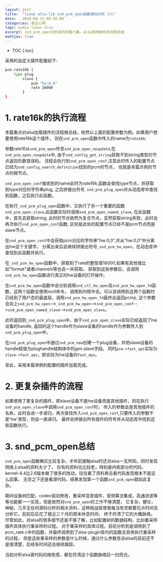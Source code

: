 ```yaml
---
layout: post
title:  "linux alsa-lib snd_pcm_open函数源码分析（六)"
date:   2020-08-15 00:56:00
categories: 笔记心得
tags: audio linux alsa
excerpt: snd_pcm_open分析系列的第六篇，alsa调用插件的流程总结
mathjax: true
---
```

* TOC
{:toc}

采用的自定义插件配置如下:

```bash
pcm.rate16k {
    type plug
        slave {
            pcm "hw:0,0"
            rate 16000
        }
}
```

# 1. rate16k的执行流程

本篇重点对alsa加载插件的流程做总结，依然以上面的配置参数为例。如果用户想要使用rate16k这个插件，
则在`snd_pcm_open`函数中传入的name为`rate16k`:

参数rate16从`snd_pcm_open`传至`snd_pcm_open_noupdate`,在`snd_pcm_open_noupdate`中,
由于`snd_config_get_string`获取不到string类型的节点返回负数错误码。
流程会执行到`snd_pcm_open_conf`,注意此时传入的配置节点已经为`snd_config_search_definition`找到的pcm的节点，
也就是本篇示例的节点的根节点。

`snd_pcm_open_conf`接收到的name此时为rate16k,函数会查找type节点，并获取到type对应的字符串plug,
之后拼接出符号`_snd_pcm_plug_open`并从动态库中查找到函数，之后执行此函数。

在执行`_snd_pcm_plug_open`函数中，又执行了另一个重要的函数`snd_pcm_open_slave`,此函数实际时调用`snd_pcm_open_named_slave`,
在此函数中，首先去获取string, 此时的节点依然为复合节点，显然获取string失败，此时会再次执行`snd_pcm_open_conf`函数,
区别是此处的配置节点已经不是pcm节点而是slave节点。

在`snd_pcm_open_conf`中会获取pcm对应的字符串"hw:0,0",并从"hw:0,0"中分离出hw这个关键字。
分离出来后会继续拼接出符号`_snd_pcm_hw_open`，在动态库中查找到此函数并执行。

在`_snd_pcm_hw_open`函数中，获取到了rate的整型值16000,如果有其他值比如"format"或者channels等也会一并获取。
获取到这些参数后，会调用`snd_pcm_hw_open`函数进行真正的hw设备的打开操作。

在`snd_pcm_hw_open`函数中会分别调用`snd_ctl_hw_open`及`snd_pcm_hw_open_fd`函数，这两个函数会使用ioctl命令，
调用到内核中去。可以说调用到这两个函数时已经到了用户态的最底层，调用`snd_pcm_hw_open_fd`最终会返回pcmp,
这个参数会向上`snd_pcm_hw_open`-->`_snd_pcm_hw_open`-->`snd_pcm_open_conf`-->`snd_pcm_open_named_slave`-->`snd_pcm_open_slave`。

此时返回到`_snd_pcm_plug_open`中，由于`snd_pcm_open_slave`实际已经返回了hw设备的handle,
返回的这个handle作为slave设备的handle作为参数传入到`snd_pcm_plug_open`中。

在`snd_pcm_plug_open`中通过`snd_pcm_new`创建一个plug设备，并把slave设备的handle赋值为plughandle结构体中的gen.slave字段。
同时`pcm->fast_ops`实际为`slave->fast_ops`，即实际为hw设备的`fast_ops`。

至此，采用本篇举例的配置的插件加载完成。

# 2. 更复杂插件的流程

如果使用了更复杂的插件，即slave设备不是hw设备而是其他插件，则在执行`snd_pcm_open_slave`中调用`snd_pcm_open_conf`时，
传入的参数会是其他插件的名称，此时会进一步递归，再次查找传入`snd_pcm_open_conf`,只要传入的参数不是'hw'类型，则会一直递归。
最终会拼接出所有插件的符号并从动态库中找到这些函数执行。

# 3. snd_pcm_open总结

`snd_pcm_open`函数确实比较复杂，半年前接触alsa时还对alsa一无所知，同时发现网络上alsa的资料太少了，
仅有的资料也比较老，特别是内核部分的代码，kernel-4.4比2.6版本做了很多的改动，往往看了资料再去看代码发现根本不是这么回事，
无奈之下还是看源代码，结果发现第一个函数`snd_pcm_open`就如此复杂。

期间设备树匹配，codec驱动修改，重采样混音插件，音频算法集成，高通滤波等等功能都一一实现，但是依然对`snd_pcm_open`的工作不够清楚，
它复杂，健壮，神秘，几乎无任何源码分析的相关资料，这种挑战驱使我每当有空都要花点时间去分析它，前前后后花了接近三个月的周末休息时间，
终于捋清了它的大概脉络。尽管如此，对alsa的很多细节还是不够了解，比如配置树的数据结构，比如重采样插件具体执行重采样的过程。
对于重采样的具体过程，目前分析到是调用到了pcm_rate.c中的函数，并最终调用到了alsa-plugin库内的函数去具体执行重采样的过程，
但是这些重采样的参数是什么时候，通过什么参数告诉alsa的目前还不是很清楚，后续有时间还会继续跟踪。

当初分析alsa源代码的挫败感，都在捋清这个函数脉络后一扫而光。
